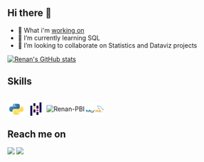 ## Hi there 👋

- 🔭 What i'm [working on](https://www.kaggle.com/renantrevisan/code)
- 🌱 I’m currently learning SQL
- 👯 I’m looking to collaborate on Statistics and Dataviz projects

[![Renan's GitHub stats](https://github-readme-stats.vercel.app/api?username=treeevisan&show_icons=true&theme=dark)](https://github.com/treeevisan/github-readme-stats)

<!--

[![Renan's GitHub stats](https://github-readme-stats.vercel.app/api/top-langs/?username=treeevisan&layout=compact&langs_count=16&theme=dark)](https://github.com/treeevisan/github-readme-stats)

-->


## **Skills**

<div style="display: inline_block"><br>
  <img align="center" alt="Renan-Python" height="30" width="40" src="https://raw.githubusercontent.com/devicons/devicon/master/icons/python/python-original.svg">
  <img align="center" alt="Renan-Pandas" height="30" width="40" src="https://raw.githubusercontent.com/devicons/devicon/55609aa5bd817ff167afce0d965585c92040787a/icons/pandas/pandas-original.svg">
  <img align="center" alt="Renan-PBI" height="30" width="40" src="https://raw.githubusercontent.com/microsoft/PowerBI-Icons/2bf1c982fb24528eee1559a96a25eb534c175cfd/SVG/Power-BI.svg">
  <img align="center" alt="Renan-MySQL" height="30" width="40" src="https://raw.githubusercontent.com/devicons/devicon/55609aa5bd817ff167afce0d965585c92040787a/icons/mysql/mysql-original-wordmark.svg">
</div>


## **Reach me on**

<a href = "mailto:renan_treviz09@gmail.com"><img src="https://img.shields.io/badge/-Gmail-%23333?style=for-the-badge&logo=gmail&logoColor=white" target="_blank"></a>
<a href="https://www.linkedin.com/in/renantrevisan" target="_blank"><img src="https://img.shields.io/badge/-LinkedIn-%230077B5?style=for-the-badge&logo=linkedin&logoColor=white" target="_blank"></a> 

<!--
**treeevisan/treeevisan** is a ✨ _special_ ✨ repository because its `README.md` (this file) appears on your GitHub profile.

Here are some ideas to get you started:

- 🔭 I’m currently working on ...
- 🌱 I’m currently learning ...
- 👯 I’m looking to collaborate on ...
- 🤔 I’m looking for help with ...
- 💬 Ask me about ...
- 📫 How to reach me: ...
- 😄 Pronouns: ...
- ⚡ Fun fact: ...
-->
